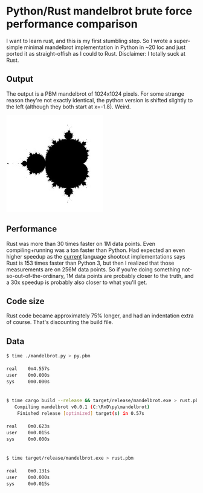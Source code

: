 # Python/Rust mandelbrot brute force performance comparison
I want to learn rust, and this is my first stumbling step. So I wrote a super-simple
minimal mandelbrot implementation in Python in ~20 loc and just ported it as
straight-offish as I could to Rust. Disclaimer: I totally suck at Rust.

## Output
The output is a PBM mandelbrot of 1024x1024 pixels. For some strange reason they're
not exactly identical, the python version is shifted slightly to the left (although
they both start at x=-1.8). Weird.

![sample](https://raw.githubusercontent.com/highfestiva/rust-py-perf-mandelbrot/master/mandelbrot.jpg)

## Performance
Rust was more than 30 times faster on 1M data points. Even compiling+running was a
ton faster than Python. Had expected an even higher speedup as the
[current](https://benchmarksgame-team.pages.debian.net/benchmarksgame/performance/mandelbrot.html)
language shootout implementations says Rust is 153 times faster than Python 3,
but then I realized that those measurements are on 256M data points. So if you're
doing something not-so-out-of-the-ordinary, 1M data points are probably closer to
the truth, and a 30x speedup is probably also closer to what you'll get.

## Code size
Rust code became approximately 75% longer, and had an indentation extra of course.
That's discounting the build file.

## Data

````bash
$ time ./mandelbrot.py > py.pbm

real    0m4.557s
user    0m0.000s
sys     0m0.000s


$ time cargo build --release && target/release/mandelbrot.exe > rust.pbm
   Compiling mandelbrot v0.0.1 (C:\RnD\py\mandelbrot)
    Finished release [optimized] target(s) in 0.57s

real    0m0.623s
user    0m0.015s
sys     0m0.000s


$ time target/release/mandelbrot.exe > rust.pbm

real    0m0.131s
user    0m0.000s
sys     0m0.015s
````
